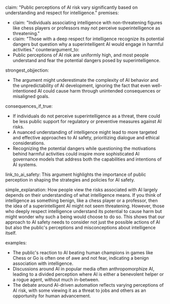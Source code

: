 claim: "Public perceptions of AI risk vary significantly based on understanding and respect for intelligence."
premises:
  - claim: "Individuals associating intelligence with non-threatening figures like chess players or professors may not perceive superintelligence as threatening."
  - claim: "Those with a deep respect for intelligence recognize its potential dangers but question why a superintelligent AI would engage in harmful activities."
counterargument_to:
  - Public perceptions of AI risk are uniformly high, and most people understand and fear the potential dangers posed by superintelligence.

strongest_objjection:
  - The argument might underestimate the complexity of AI behavior and the unpredictability of AI development, ignoring the fact that even well-intentioned AI could cause harm through unintended consequences or misaligned goals.

consequences_if_true:
  - If individuals do not perceive superintelligence as a threat, there could be less public support for regulatory or preventive measures against AI risks.
  - A nuanced understanding of intelligence might lead to more targeted and effective approaches to AI safety, prioritizing dialogue and ethical considerations.
  - Recognizing the potential dangers while questioning the motivations behind harmful activities could inspire more sophisticated AI governance models that address both the capabilities and intentions of AI systems.

link_to_ai_safety: This argument highlights the importance of public perception in shaping the strategies and policies for AI safety.

simple_explanation: How people view the risks associated with AI largely depends on their understanding of what intelligence means. If you think of intelligence as something benign, like a chess player or a professor, then the idea of a superintelligent AI might not seem threatening. However, those who deeply respect intelligence understand its potential to cause harm but might wonder why such a being would choose to do so. This shows that our approach to AI safety needs to consider not just the possible actions of AI but also the public's perceptions and misconceptions about intelligence itself.

examples:
  - The public's reaction to AI beating human champions in games like Chess or Go is often one of awe and not fear, indicating a benign association with intelligence.
  - Discussions around AI in popular media often anthropomorphize AI, leading to a divided perception where AI is either a benevolent helper or a rogue agent, without much in-between.
  - The debate around AI-driven automation reflects varying perceptions of AI risk, with some viewing it as a threat to jobs and others as an opportunity for human advancement.